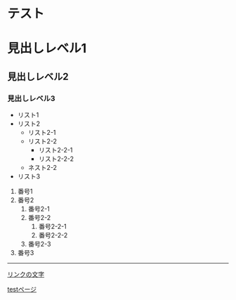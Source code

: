 # テスト



# 見出しレベル1
## 見出しレベル2
### 見出しレベル3

- リスト1
- リスト2
    - リスト2-1
    - リスト2-2
         - リスト2-2-1
         - リスト2-2-2
   - ネスト2-2
- リスト3

1. 番号1
1. 番号2
    1. 番号2-1
    1. 番号2-2
       1. 番号2-2-1  
       1. 番号2-2-2
    1. 番号2-3
1. 番号3

---

[リンクの文字](https://www.google.co.jp/)

[testページ](./test.html)

